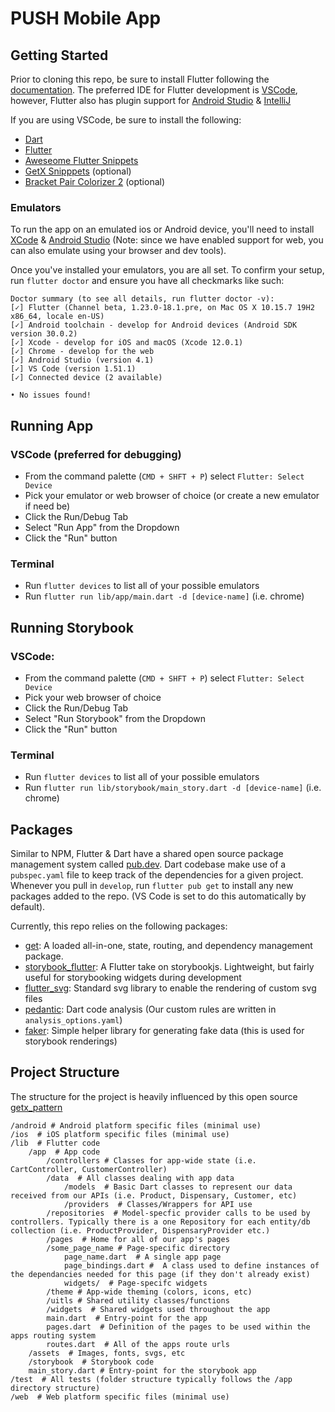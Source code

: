 # PUSH Mobile App

## Getting Started

Prior to cloning this repo, be sure to install Flutter following the [documentation](https://flutter.dev/docs/get-started/install). The preferred IDE for Flutter development is [VSCode](https://code.visualstudio.com/), however, Flutter also has plugin support for [Android Studio](https://developer.android.com/studio) & [IntelliJ](https://www.jetbrains.com/idea/download/)


If you are using VSCode, be sure to install the following:

- [Dart](https://marketplace.visualstudio.com/items?itemName=Dart-Code.dart-code)
- [Flutter](https://marketplace.visualstudio.com/items?itemName=Dart-Code.flutter)
- [Aweseome Flutter Snippets](https://marketplace.visualstudio.com/items?itemName=Nash.awesome-flutter-snippets)
- [GetX Snipppets](https://marketplace.visualstudio.com/items?itemName=get-snippets.get-snippets) (optional)
- [Bracket Pair Colorizer 2](https://marketplace.visualstudio.com/items?itemName=CoenraadS.bracket-pair-colorizer-2) (optional)

### Emulators

To run the app on an emulated ios or Android device, you'll need to install [XCode](https://apps.apple.com/us/app/xcode/id497799835?mt=12) & [Android Studio](https://developer.android.com/studio) (Note: since we have enabled support for web, you can also emulate using your browser and dev tools).

Once you've installed your emulators, you are all set. To confirm your setup, run `flutter doctor` and ensure you have all checkmarks like such:

```
Doctor summary (to see all details, run flutter doctor -v):
[✓] Flutter (Channel beta, 1.23.0-18.1.pre, on Mac OS X 10.15.7 19H2 x86_64, locale en-US)
[✓] Android toolchain - develop for Android devices (Android SDK version 30.0.2)
[✓] Xcode - develop for iOS and macOS (Xcode 12.0.1)
[✓] Chrome - develop for the web
[✓] Android Studio (version 4.1)
[✓] VS Code (version 1.51.1)
[✓] Connected device (2 available)

• No issues found!
```

## Running App

### VSCode (preferred for debugging)

- From the command palette (`CMD + SHFT + P`) select `Flutter: Select Device`
- Pick your emulator or web browser of choice (or create a new emulator if need be)
- Click the Run/Debug Tab
- Select "Run App" from the Dropdown
- Click the "Run" button

### Terminal

- Run `flutter devices` to list all of your possible emulators
- Run `flutter run lib/app/main.dart -d [device-name]` (i.e. chrome)

## Running Storybook

### VSCode:

- From the command palette (`CMD + SHFT + P`) select `Flutter: Select Device`
- Pick your web browser of choice
- Click the Run/Debug Tab
- Select "Run Storybook" from the Dropdown
- Click the "Run" button

### Terminal

- Run `flutter devices` to list all of your possible emulators
- Run `flutter run lib/storybook/main_story.dart -d [device-name]` (i.e. chrome)

## Packages

Similar to NPM, Flutter & Dart have a shared open source package management system called [pub.dev](https://pub.dev/). Dart codebase make use of a `pubspec.yaml` file to keep track of the dependencies for a given project. Whenever you pull in `develop`, run `flutter pub get` to install any new packages added to the repo. (VS Code is set to do this automatically by default).

Currently, this repo relies on the following packages:

- [get](https://pub.dev/packages/get): A loaded all-in-one, state, routing, and dependency management package.
- [storybook_flutter](https://pub.dev/packages/storybook_flutter): A Flutter take on storybookjs. Lightweight, but fairly useful for storybooking widgets during development
- [flutter_svg](https://pub.dev/packages/flutter_svg): Standard svg library to enable the rendering of custom svg files
- [pedantic](https://pub.dev/packages/pedantic): Dart code analysis (Our custom rules are written in `analysis_options.yaml`)
- [faker](https://pub.dev/packages/faker): Simple helper library for generating fake data (this is used for storybook renderings)

## Project Structure

The structure for the project is heavily influenced by this open source [getx_pattern](https://github.com/kauemurakami/getx_pattern)

```
/android # Android platform specific files (minimal use)
/ios  # iOS platform specific files (minimal use)
/lib  # Flutter code
    /app  # App code
        /controllers # Classes for app-wide state (i.e. CartController, CustomerController)
        /data  # All classes dealing with app data
            /models	 # Basic Dart classes to represent our data received from our APIs (i.e. Product, Dispensary, Customer, etc)
            /providers  # Classes/Wrappers for API use
	    /repositories  # Model-specfic provider calls to be used by controllers. Typically there is a one Repository for each entity/db collection (i.e. ProductProvider, DispensaryProvider etc.)
        /pages  # Home for all of our app's pages
	    /some_page_name # Page-specific directory
	        page_name.dart  # A single app page
	        page_bindings.dart #  A class used to define instances of the dependancies needed for this page (if they don't already exist)
	        widgets/  # Page-specifc widgets
        /theme # App-wide theming (colors, icons, etc)
        /uitls # Shared utility classes/functions
        /widgets  # Shared widgets used throughout the app
        main.dart  # Entry-point for the app
        pages.dart  # Definition of the pages to be used within the apps routing system
        routes.dart  # All of the apps route urls
    /assets  # Images, fonts, svgs, etc
    /storybook  # Storybook code
	main_story.dart # Entry-point for the storybook app
/test  # All tests (folder structure typically follows the /app directory structure)
/web  # Web platform specific files (minimal use)

```
